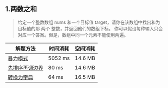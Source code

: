 ## 1.两数之和
>给定一个整数数组 nums 和一个目标值 target，请你在该数组中找出和为目标值的那 两个 整数，并返回他们的数组下标。
>你可以假设每种输入只会对应一个答案。但是，数组中同一个元素不能使用两遍。

| 解题方法 | 时间消耗 | 空间消耗 |
| ---- | ---- | ---- |
| [暴力模式](1.py)  | 5052 ms | 14.6 MB |
| [先排序再调边界](1_1.py) | 80 ms | 14.6 MB |
| [转换为字典](1_2.py) | 64 ms | 16.5 MB |
